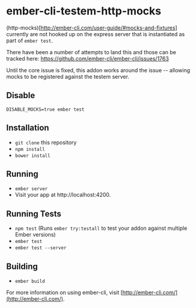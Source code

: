 # ember-cli-testem-http-mocks

(http-mocks)[http://ember-cli.com/user-guide/#mocks-and-fixtures] currently are not hooked up on the express server that is instantiated as part of `ember test`.

There have been a number of attempts to land this and those can be tracked here:
https://github.com/ember-cli/ember-cli/issues/1763

Until the core issue is fixed, this addon works around the issue -- allowing mocks to be registered against the testem server.

## Disable

`DISABLE_MOCKS=true ember test`

## Installation

* `git clone` this repository
* `npm install`
* `bower install`

## Running

* `ember server`
* Visit your app at http://localhost:4200.

## Running Tests

* `npm test` (Runs `ember try:testall` to test your addon against multiple Ember versions)
* `ember test`
* `ember test --server`

## Building

* `ember build`

For more information on using ember-cli, visit [http://ember-cli.com/](http://ember-cli.com/).
